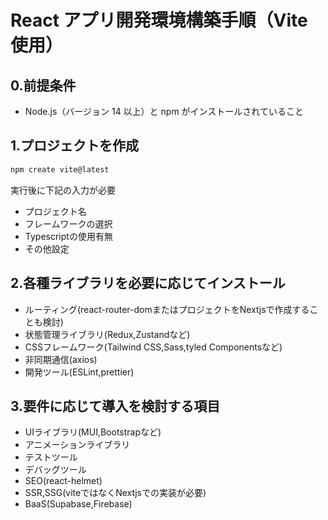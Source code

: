 # React アプリ開発環境構築手順（Vite 使用）

## 0.前提条件

- Node.js（バージョン 14 以上）と npm がインストールされていること

## 1.プロジェクトを作成
```bash
npm create vite@latest
```
実行後に下記の入力が必要
- プロジェクト名
- フレームワークの選択
- Typescriptの使用有無
- その他設定

## 2.各種ライブラリを必要に応じてインストール
- ルーティング(react-router-domまたはプロジェクトをNextjsで作成することも検討)
- 状態管理ライブラリ(Redux,Zustandなど)
- CSSフレームワーク(Tailwind CSS,Sass,tyled Componentsなど)
- 非同期通信(axios)
- 開発ツール(ESLint,prettier)
  
## 3.要件に応じて導入を検討する項目
- UIライブラリ(MUI,Bootstrapなど)
- アニメーションライブラリ
- テストツール
- デバッグツール
- SEO(react-helmet)
- SSR,SSG(viteではなくNextjsでの実装が必要)
- BaaS(Supabase,Firebase)





